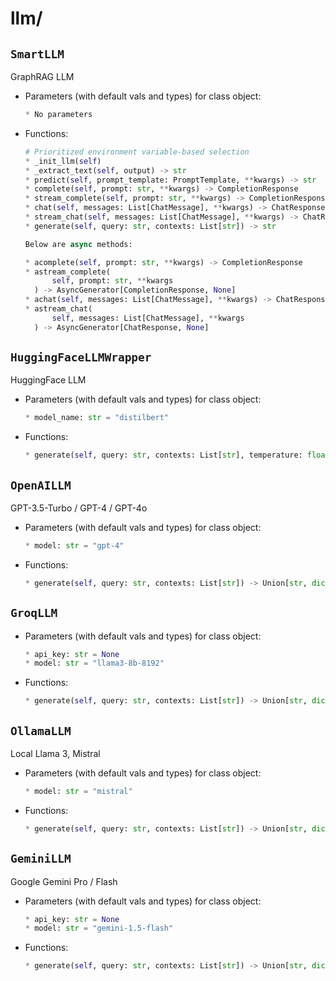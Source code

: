 # llm/

## `SmartLLM` 

GraphRAG LLM

- Parameters (with default vals and types) for class object:
    ```python
    * No parameters
    ```

- Functions:
  ```py
  # Prioritized environment variable-based selection
  * _init_llm(self)
  * _extract_text(self, output) -> str
  * predict(self, prompt_template: PromptTemplate, **kwargs) -> str
  * complete(self, prompt: str, **kwargs) -> CompletionResponse
  * stream_complete(self, prompt: str, **kwargs) -> CompletionResponseGen
  * chat(self, messages: List[ChatMessage], **kwargs) -> ChatResponse
  * stream_chat(self, messages: List[ChatMessage], **kwargs) -> ChatResponseGen
  * generate(self, query: str, contexts: List[str]) -> str

  Below are async methods:

  * acomplete(self, prompt: str, **kwargs) -> CompletionResponse
  * astream_complete(
        self, prompt: str, **kwargs
    ) -> AsyncGenerator[CompletionResponse, None]
  * achat(self, messages: List[ChatMessage], **kwargs) -> ChatResponse
  * astream_chat(
        self, messages: List[ChatMessage], **kwargs
    ) -> AsyncGenerator[ChatResponse, None]
  ```

## `HuggingFaceLLMWrapper` 

HuggingFace LLM

- Parameters (with default vals and types) for class object:
    ```python
    * model_name: str = "distilbert"
    ```

- Functions:
  ```py
  * generate(self, query: str, contexts: List[str], temperature: float = 0.7) -> str
  ```

## `OpenAILLM` 

GPT-3.5-Turbo / GPT-4 / GPT-4o

- Parameters (with default vals and types) for class object:
    ```python
    * model: str = "gpt-4"
    ```

- Functions:
  ```py
  * generate(self, query: str, contexts: List[str]) -> Union[str, dict] 
  ```

## `GroqLLM` 

- Parameters (with default vals and types) for class object:
    ```python
    * api_key: str = None
    * model: str = "llama3-8b-8192"
    ```

- Functions:
  ```py
  * generate(self, query: str, contexts: List[str]) -> Union[str, dict]
  ```

## `OllamaLLM` 

Local Llama 3, Mistral

- Parameters (with default vals and types) for class object:
    ```python
    * model: str = "mistral"
    ```
  
- Functions:
  ```py
  * generate(self, query: str, contexts: List[str]) -> Union[str, dict]
  ```

## `GeminiLLM` 

Google Gemini Pro / Flash

- Parameters (with default vals and types) for class object:
    ```python
    * api_key: str = None
    * model: str = "gemini-1.5-flash"
    ```
    
- Functions:
  ```py
  * generate(self, query: str, contexts: List[str]) -> Union[str, dict]
  ```